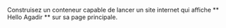 
Construisez un conteneur capable de lancer un site internet qui affiche ** Hello Agadir ** sur sa page principale.
